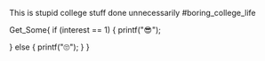 This is stupid college stuff done unnecessarily #boring_college_life


Get_Some{
if (interest == 1)
{
      printf("😎");

}
   else 
   {
      printf("🙄");
   }
}